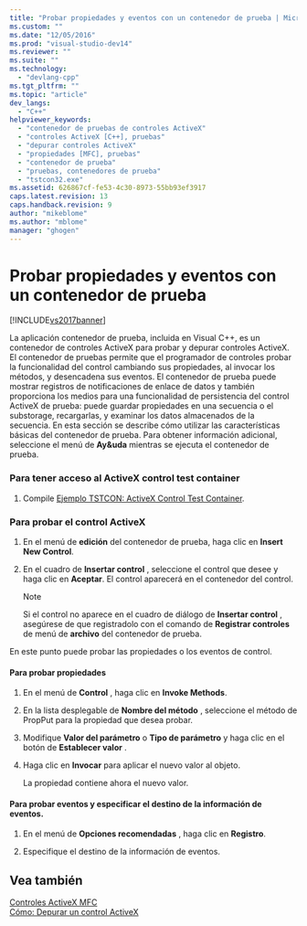 ```yaml
---
title: "Probar propiedades y eventos con un contenedor de prueba | Microsoft Docs"
ms.custom: ""
ms.date: "12/05/2016"
ms.prod: "visual-studio-dev14"
ms.reviewer: ""
ms.suite: ""
ms.technology: 
  - "devlang-cpp"
ms.tgt_pltfrm: ""
ms.topic: "article"
dev_langs: 
  - "C++"
helpviewer_keywords: 
  - "contenedor de pruebas de controles ActiveX"
  - "controles ActiveX [C++], pruebas"
  - "depurar controles ActiveX"
  - "propiedades [MFC], pruebas"
  - "contenedor de prueba"
  - "pruebas, contenedores de prueba"
  - "tstcon32.exe"
ms.assetid: 626867cf-fe53-4c30-8973-55bb93ef3917
caps.latest.revision: 13
caps.handback.revision: 9
author: "mikeblome"
ms.author: "mblome"
manager: "ghogen"
---
```

# Probar propiedades y eventos con un contenedor de prueba
[!INCLUDE[vs2017banner](../assembler/inline/includes/vs2017banner.md)]

La aplicación contenedor de prueba, incluida en Visual C\+\+, es un contenedor de controles ActiveX para probar y depurar controles ActiveX.  El contenedor de pruebas permite que el programador de controles probar la funcionalidad del control cambiando sus propiedades, al invocar los métodos, y desencadena sus eventos.  El contenedor de prueba puede mostrar registros de notificaciones de enlace de datos y también proporciona los medios para una funcionalidad de persistencia del control ActiveX de prueba: puede guardar propiedades en una secuencia o el substorage, recargarlas, y examinar los datos almacenados de la secuencia.  En esta sección se describe cómo utilizar las características básicas del contenedor de prueba.  Para obtener información adicional, seleccione el menú de **Ay&uda** mientras se ejecuta el contenedor de prueba.  
  
### Para tener acceso al ActiveX control test container  
  
1.  Compile [Ejemplo TSTCON: ActiveX Control Test Container](../top/visual-cpp-samples.md).  
  
### Para probar el control ActiveX  
  
1.  En el menú de **edición** del contenedor de prueba, haga clic en **Insert New Control**.  
  
2.  En el cuadro de **Insertar control** , seleccione el control que desee y haga clic en **Aceptar**.  El control aparecerá en el contenedor del control.  
  
    > [!NOTE]
    >  Si el control no aparece en el cuadro de diálogo de **Insertar control** , asegúrese de que registradolo con el comando de **Registrar controles** de menú de **archivo** del contenedor de prueba.  
  
 En este punto puede probar las propiedades o los eventos de control.  
  
#### Para probar propiedades  
  
1.  En el menú de **Control** , haga clic en **Invoke Methods**.  
  
2.  En la lista desplegable de **Nombre del método** , seleccione el método de PropPut para la propiedad que desea probar.  
  
3.  Modifique **Valor del parámetro** o **Tipo de parámetro** y haga clic en el botón de **Establecer valor** .  
  
4.  Haga clic en **Invocar** para aplicar el nuevo valor al objeto.  
  
     La propiedad contiene ahora el nuevo valor.  
  
#### Para probar eventos y especificar el destino de la información de eventos.  
  
1.  En el menú de **Opciones recomendadas** , haga clic en **Registro**.  
  
2.  Especifique el destino de la información de eventos.  
  
## Vea también  
 [Controles ActiveX MFC](../mfc/mfc-activex-controls.md)   
 [Cómo: Depurar un control ActiveX](../Topic/How%20to:%20Debug%20an%20ActiveX%20Control.md)